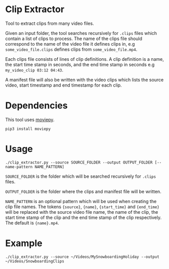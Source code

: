 Clip Extractor
==============

Tool to extract clips from many video files.

Given an input folder, the tool searches recursively for `.clips` files which contain a list of clips to process. The name of the clips file should correspond to the name of the video file it defines clips in, e.g `some_video_file.clips` defines clips from `some_video_file.mp4`.

Each clips file consists of lines of clip definitions. A clip definition is a name, the start time stamp in seconds, and the end time stamp in seconds e.g `my_video_clip 03:12 04:43`.

A manifest file will also be written with the video clips which lists the source video, start timestamp and end timestamp for each clip.

# Dependencies
This tool uses [moviepy](https://github.com/Zulko/moviepy).

`pip3 install moviepy`

# Usage
`./clip_extractor.py --source SOURCE_FOLDER --output OUTPUT_FOLDER [--name-pattern NAME_PATTERN]`

`SOURCE_FOLDER` is the folder which will be searched recursively for `.clips` files.

`OUTPUT_FOLDER` is the folder where the clips and manifest file will be written.

`NAME_PATTERN` is an optional pattern which will be used when creating the clip file names. The tokens `{source}`, `{name}`, `{start_time}` and `{end_time}` will be replaced with the source video file name, the name of the clip, the start time stamp of the clip and the end time stamp of the clip respectively. The default is `{name}.mp4`.

# Example
`./clip_extractor.py --source ~/Videos/MySnowboardingHoliday --output ~/Videos/SnowboardingClips`